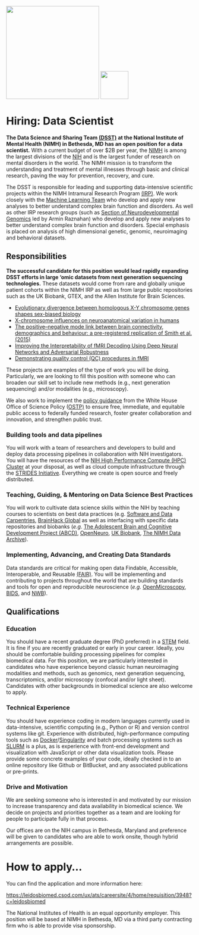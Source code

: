 <img src="https://nimh-dsst.github.io/dataSci_job_ad/NIMH_logo.png?raw=True" width="250"> <img src="dsst_logo_draft3.png" width="75">

# Hiring: Data Scientist
**The Data Science and Sharing Team [(DSST)](http://cmn.nimh.nih.gov/dsst) at the National Institute of Mental Health (NIMH) in Bethesda, MD has an open position for a data scientist.** With a current budget of over $2B per year, the [NIMH](http://www.nimh.nih.gov) is among the largest divisions of the [NIH](http://www.nih.gov) and is the largest funder of research on mental disorders in the world. The NIMH mission is to transform the understanding and treatment of mental illnesses through basic and clinical research, paving the way for prevention, recovery, and cure. 

The DSST is responsible for leading and supporting data-intensive scientific projects within the NIMH Intramural Research Program [(IRP)](https://www.nimh.nih.gov/labs-at-nimh/index.shtml). We work closely with the [Machine Learning Team](http://cmn.nimh.nih.gov/mlt) who develop and apply new analyses to better understand complex brain function and disorders. As well as other IRP research groups (such as [Section of Neurodevelopmental Genomics](https://www.nimh.nih.gov/research/research-conducted-at-nimh/research-areas/clinics-and-labs/hgb/sdn) led by Armin Raznahan) who develop and apply new analyses to better understand complex brain function and disorders. Special emphasis is placed on analysis of high dimensional genetic, genomic, neuroimaging and behavioral datasets. 

## Responsibilities

**The successful candidate for this position would lead rapidly expanding DSST efforts in large ‘omic datasets from next generation sequencing technologies.** These datasets would come from rare and globally unique patient cohorts within the NIMH IRP as well as from large public repositories such as the UK Biobank, GTEX, and the Allen Institute for Brain Sciences.

- [Evolutionary divergence between homologous X-Y chromosome genes shapes sex-biased biology](https://www.biorxiv.org/content/10.1101/2024.03.27.586985v1.abstract)
- [X-chromosome influences on neuroanatomical variation in humans](https://www.nature.com/articles/s41593-021-00890-w)
- [The positive–negative mode link between brain connectivity, demographics and behaviour: a pre-registered replication of Smith et al. (2015)](https://royalsocietypublishing.org/doi/10.1098/rsos.201090)
- [Improving the Interpretability of fMRI Decoding Using Deep Neural Networks and Adversarial Robustness](https://apertureneuro.org/article/85074)
- [Demonstrating quality control (QC) procedures in fMRI](https://www.frontiersin.org/journals/neuroscience/articles/10.3389/fnins.2023.1205928/full)

These projects are examples of the type of work you will be doing. Particularly, we are looking to fill this position with someone who can broaden our skill set to include new methods (e.g., next generation sequencing) and/or modalities (e.g., microscopy).

We also work to implement the [policy guidance](https://www.whitehouse.gov/ostp/news-updates/2022/08/25/ostp-issues-guidance-to-make-federally-funded-research-freely-available-without-delay/) from the White House Office of Science Policy ([OSTP)](https://www.whitehouse.gov/ostp/) to ensure free, immediate, and equitable public access to federally funded research, foster greater collaboration and innovation, and strengthen public trust.

### Building tools and data pipelines

You will work with a team of researchers and developers to build and deploy data processing pipelines in collaboration with NIH investigators. You will have the resources of the [NIH High Performance Compute (HPC) Cluster](https://hpc.nih.gov/) at your disposal, as well as cloud compute infrastructure through the [STRIDES Initiative](https://datascience.nih.gov/strides). Everything we create is open source and freely distributed. 

### Teaching, Guiding, & Mentoring on Data Science Best Practices

You will work to cultivate data science skills within the NIH by teaching courses to scientists on best data practices (e.g. [Software and Data Carpentries](https://carpentries.org/), [BrainHack Global](https://brainhack.org/global2023/, ) as well as interfacing with specific data repositories and biobanks (*e.g.* [The Adolescent Brain and Cognitive Development Project (ABCD)](https://nda.nih.gov/abcd/),  [OpenNeuro](http://openneuro.org), [UK Biobank](http://www.ukbiobank.ac.uk/), [The NIMH Data Archive](http://nda.nih.gov)). 

### Implementing, Advancing, and Creating Data Standards

Data standards are critical for making open data Findable, Accessible, Interoperable, and Reusable [(FAIR)](https://en.wikipedia.org/wiki/FAIR_data). You will be implementing and contributing to projects throughout the world that are building standards and tools for open and reproducible neuroscience (*e.g.* [OpenMicroscopy](https://www.openmicroscopy.org/), [BIDS](http://bids.neuroimaging.io/), and [NWB](https://www.nwb.org/)).

## Qualifications

### Education

You should have a recent graduate degree (PhD preferred) in a [STEM](https://en.wikipedia.org/wiki/Science,_technology,_engineering,_and_mathematics) field. It is fine if you are recently graduated or early in your career. Ideally, you should be comfortable building processing pipelines for complex biomedical data. For this position, we are particularly interested in candidates who have experience beyond classic human neuroimaging modalities and methods, such as genomics, next generation sequencing, transcriptomics, and/or microscopy (confocal and/or light sheet). Candidates with other backgrounds in biomedical science are also welcome to apply.

### Technical Experience

You should have experience coding in modern languages currently used in data-intensive, scientific computing (e.g., Python or R) and version control systems like git.  Experience with distributed, high-performance computing tools such as [Docker](https://www.docker.com)/[Singularity](https://singularity.lbl.gov) and batch processing systems such as [SLURM](http://slurm.schedmd.com/) is a plus, as is experience with front-end development and visualization with JavaScript or other data visualization tools. Please provide some concrete examples of your code, ideally checked in to an online repository like Github or BitBucket, and any associated publications or pre-prints.


### Drive and Motivation

We are seeking someone who is interested in and motivated by our mission to increase transparency and data availability in biomedical science. We decide on projects and priorities together as a team and are looking for people to participate fully in that process.

Our offices are on the NIH campus in Bethesda, Maryland and preference will be given to candidates who are able to work onsite, though hybrid arrangements are possible. 

# How to apply…

You can find the application and more information here:

https://leidosbiomed.csod.com/ux/ats/careersite/4/home/requisition/3948?c=leidosbiomed

The National Institutes of Health is an equal opportunity employer. This position will be based at NIMH in Bethesda, MD via a third party contracting firm who is able to provide visa sponsorship.
